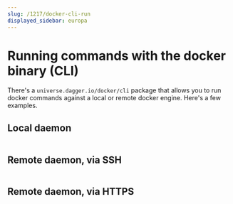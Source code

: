 ```yaml
---
slug: /1217/docker-cli-run
displayed_sidebar: europa
---
```


# Running commands with the docker binary (CLI)

There's a `universe.dagger.io/docker/cli` package that allows you to run docker commands against a local or remote docker engine. Here's a few examples.

## Local daemon

```cue file=./plans/docker-cli-run/local.cue
```

## Remote daemon, via SSH

```cue file=./plans/docker-cli-run/ssh.cue
```

## Remote daemon, via HTTPS

```cue file=./plans/docker-cli-run/tcp.cue
```
